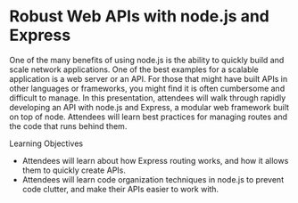 Robust Web APIs with node.js and Express
========================================

One of the many benefits of using node.js is the ability to quickly build and scale network applications.  One of the best examples for a scalable application is a web server or an API.  For those that might have built APIs in other languages or frameworks, you might find it is often cumbersome and difficult to manage.  In this presentation, attendees will walk through rapidly developing an API with node.js and Express, a modular web framework built on top of node.  Attendees will learn best practices for managing routes and the code that runs behind them.

Learning Objectives
- Attendees will learn about how Express routing works, and how it allows them to quickly create APIs.
- Attendees will learn code organization techniques in node.js to prevent code clutter, and make their APIs easier to work with.
